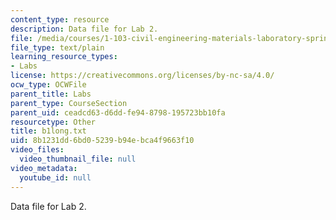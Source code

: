 ```yaml
---
content_type: resource
description: Data file for Lab 2.
file: /media/courses/1-103-civil-engineering-materials-laboratory-spring-2004/8b1231dd6bd05239b94ebca4f9663f10_b1long.txt
file_type: text/plain
learning_resource_types:
- Labs
license: https://creativecommons.org/licenses/by-nc-sa/4.0/
ocw_type: OCWFile
parent_title: Labs
parent_type: CourseSection
parent_uid: ceadcd63-d6dd-fe94-8798-195723bb10fa
resourcetype: Other
title: b1long.txt
uid: 8b1231dd-6bd0-5239-b94e-bca4f9663f10
video_files:
  video_thumbnail_file: null
video_metadata:
  youtube_id: null
---
```

Data file for Lab 2.